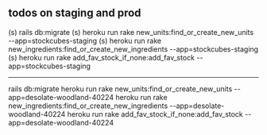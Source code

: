 ## todos on staging and prod

(s) rails db:migrate
(s) heroku run rake new_units:find_or_create_new_units --app=stockcubes-staging
(s) heroku run rake new_ingredients:find_or_create_new_ingredients --app=stockcubes-staging
(s) heroku run rake add_fav_stock_if_none:add_fav_stock --app=stockcubes-staging

-----

rails db:migrate
heroku run rake new_units:find_or_create_new_units --app=desolate-woodland-40224
heroku run rake new_ingredients:find_or_create_new_ingredients --app=desolate-woodland-40224
heroku run rake add_fav_stock_if_none:add_fav_stock --app=desolate-woodland-40224
